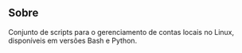 ## Sobre 
Conjunto de scripts para o gerenciamento de contas locais no Linux, disponíveis em versões Bash e Python.
